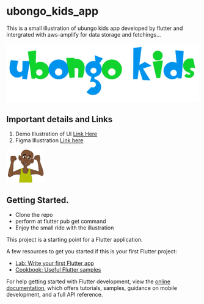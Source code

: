 # ubongo_kids_app

This is a small illustration of ubungo kids app developed by flutter and intergrated with aws-amplify for data storage and fetchings...

![My animated logo](https://github.com/Zubrah/Ubongo_kids/blob/main/assets/images/ubongo%20logore.png)








## Important details and Links

1. Demo Illustration of UI [Link Here](https://app.flutterflow.io/run/61HRfb0rtcrf4zagGV0D)
2. Figma Illustration [Link here](https://www.figma.com/proto/3oahy9bQZgl7ZCaSlxmr5j/SE_practical_interview?node-id=0%3A1&scaling=scale-down&page-id=0%3A1)








![My logo](https://github.com/Zubrah/Ubongo_kids/blob/main/assets/images/baraka-side.png) 
## Getting Started.   

- Clone the repo 
- perform at flutter pub get command 
- Enjoy the small ride with the illustration


This project is a starting point for a Flutter application.

A few resources to get you started if this is your first Flutter project:

- [Lab: Write your first Flutter app](https://docs.flutter.dev/get-started/codelab)
- [Cookbook: Useful Flutter samples](https://docs.flutter.dev/cookbook)

For help getting started with Flutter development, view the
[online documentation](https://docs.flutter.dev/), which offers tutorials,
samples, guidance on mobile development, and a full API reference.
